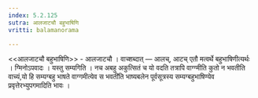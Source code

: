 ```yaml
---
index: 5.2.125
sutra: आलजाटचौ बहुभाषिणि
vritti: balamanorama

---
```

<<आलजाटचौ बहुभाषिणि>> - आलजाटचौ । वाच्शब्दात् — आलच्, आटच् एतौ मत्वर्थे बहुभाषिणीत्यर्थः । ग्मिनोऽपवादः । यस्तु सम्यगिति । नच अबहु अकुत्सितं च यो वदति तत्रापि वाग्ग्मीति कुतो न भवतीति वाच्यं,यो हि सम्यग्बहु भाषते वाग्गमीत्येव स भवती॑ति भाष्यबलेन पूर्वसूत्रस्य सम्यग्बहुभाषिण्येव प्रवृत्तेरभ्युपगमादिति भावः । 